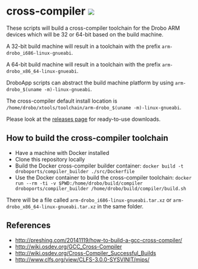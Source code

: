 # cross-compiler ![](https://travis-ci.org/droboports/cross-compiler.svg?branch=master)

These scripts will build a cross-compiler toolchain for the Drobo ARM devices
which will be 32 or 64-bit based on the build machine.

A 32-bit build machine will result in a toolchain with the prefix
`arm-drobo_i686-linux-gnueabi`.

A 64-bit build machine will result in a toolchain with the prefix
`arm-drobo_x86_64-linux-gnueabi`.

DroboApp scripts can abstract the build machine platform by using
`arm-drobo_$(uname -m)-linux-gnueabi`.

The cross-compiler default install location is
`/home/drobo/xtools/toolchain/arm-drobo_$(uname -m)-linux-gnueabi`.

Please look at the [releases page](https://github.com/droboports/cross-compiler/releases)
for ready-to-use downloads.

## How to build the cross-compiler toolchain

- Have a machine with Docker installed
- Clone this repository locally
- Build the Docker cross-compiler builder container:
  `docker build -t droboports/compiler_builder ./src/Dockerfile`
- Use the Docker container to build the cross-compiler toolchain:
  `docker run --rm -ti -v $PWD:/home/drobo/build/compiler droboports/compiler_builder /home/drobo/build/compiler/build.sh`

There will be a file called `arm-drobo_i686-linux-gnueabi.tar.xz`
or `arm-drobo_x86_64-linux-gnueabi.tar.xz` in the same folder.

## References

- http://preshing.com/20141119/how-to-build-a-gcc-cross-compiler/
- http://wiki.osdev.org/GCC_Cross-Compiler
- http://wiki.osdev.org/Cross-Compiler_Successful_Builds
- http://www.clfs.org/view/CLFS-3.0.0-SYSVINIT/mips/
